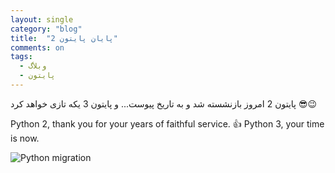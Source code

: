 ```yaml
---
layout: single
category: "blog"
title:  "پایان پایتون 2"
comments: on
tags:
  - وبلاگ
  - پایتون
---
```



پایتون 2 امروز بازنشسته شد و به تاریخ پیوست...
و پایتون 3 یکه تازی خواهد کرد 😎😉

Python 2, thank you for your years of faithful service. 
:thumbsup: Python 3, your time is now. 


<img src="{{ '/assets/images/python-migration.png' | relative_url }}" alt="Python migration">


<div class="well">
<div class="rw-ui-container"></div>
</div>
